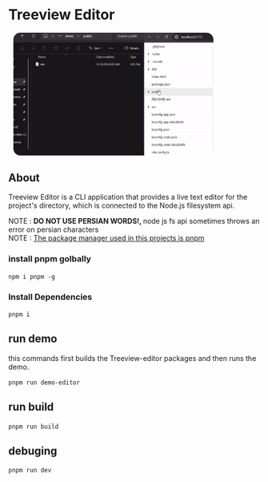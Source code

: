 # Treeview Editor

<img src="https://github.com/amirkian007/treeview-editor/blob/main/demo/demo.gif" alt="treeview-editor" width="400px" style="border-radius: 14px;margin-left: 10px;">

## About
Treeview Editor is a CLI application that provides a live text editor for the project's directory, which is connected to the Node.js filesystem api.

NOTE : <b> DO NOT USE PERSIAN WORDS!, </b>node js fs api sometimes throws an error on persian characters <br>
NOTE : <ins> The package manager used in this projects is pnpm </ins> 
### install pnpm golbally
```
npm i pnpm -g
```
### Install Dependencies
```
pnpm i 
```
## run demo
this commands first builds the Treeview-editor packages and then runs the demo.
```
pnpm run demo-editor
```
## run build

```
pnpm run build
```

## debuging

```
pnpm run dev
```
